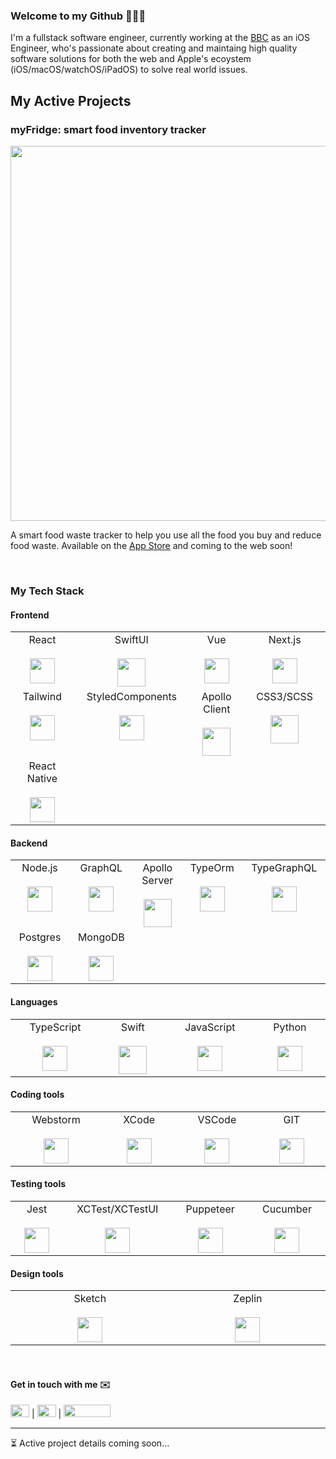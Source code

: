 ### Welcome to my Github 👨🏻‍💻

I'm a fullstack software engineer, currently working at the [BBC](https://github.com/bbc) as an iOS Engineer, who's passionate about creating and maintaing high quality software solutions for both the web and Apple's ecoystem (iOS/macOS/watchOS/iPadOS) to solve real world issues.

## My Active Projects

### myFridge: smart food inventory tracker

<p align="center">
  <img width=600 src="https://user-images.githubusercontent.com/39765499/92406040-ede1a880-f12e-11ea-8e1d-2ea19c0aaf79.png" />
</p>

A smart food waste tracker to help you use all the food you buy and reduce food waste. Available on the [App Store](https://apps.apple.com/gb/app/myfridge/id1526361370) and coming to the web soon!

<br>

### My Tech Stack

#### Frontend
<table>
  <tbody>
    <tr valign="top">
      <td width="2%" align="center">
        <span>React</span><br><br>
        <img height="40px" src="https://cdn.svgporn.com/logos/react.svg">
      </td>
      <td width="2%" align="center">
        <span>SwiftUI</span><br><br>
        <img height="45px" src="https://developer.apple.com/assets/elements/icons/swiftui/swiftui-96x96_2x.png">
      </td>
      <td width="2%" align="center">
        <span>Vue</span><br><br>
        <img height="40px" src="https://cdn.svgporn.com/logos/vue.svg">
      </td>
      <td width="2%" align="center">
        <span>Next.js</span><br><br>
        <img height="40px" src="https://upload-icon.s3.us-east-2.amazonaws.com/uploads/icons/png/9114856761551941711-512.png">
      </td>
    </tr>
    <tr valign="top">
      <td width="2%" align="center">
        <span>Tailwind</span><br><br>
        <img height="40px" src="https://cdn.svgporn.com/logos/tailwindcss-icon.svg">
      </td>
      <td width="2%" align="center">
        <span>StyledComponents</span><br><br>
        <img height="40px" src="https://cdn-media-1.freecodecamp.org/images/1*p1TndLk3UsGPBsM7qHPZIw.png">
      </td>
       <td width="2%" align="center">
        <span>Apollo Client</span><br><br>
        <img height="45px" src="https://cdn.svgporn.com/logos/apollostack.svg">
      </td>
      <td width="2%" align="center">
        <span>CSS3/SCSS</span><br><br>
        <img height="45px" src="https://cdn.svgporn.com/logos/sass.svg">
      </td>
    </tr>
    <tr valign="top">
      <td width="2%" align="center">
        <span>React Native</span><br><br>
        <img height="40px" src="https://cdn.svgporn.com/logos/react.svg">
      </td>
    </tr>
    
  </tbody>
</table>

#### Backend
<table>
  <tbody>
    <tr valign="top">
      <td width="2%" align="center">
        <span>Node.js</span><br><br>
        <img height="40px" src="https://cdn.svgporn.com/logos/nodejs.svg">
      </td>
      <td width="2%" align="center">
        <span>GraphQL</span><br><br>
        <img height="40px" src="https://cdn.svgporn.com/logos/graphql.svg">
      </td>
      <td width="2%" align="center">
        <span>Apollo Server</span><br><br>
        <img height="45px" src="https://cdn.svgporn.com/logos/apollostack.svg">
      </td>
      <td width="2%" align="center">
        <span>TypeOrm</span><br><br>
        <img height="40px" src="https://avatars0.githubusercontent.com/u/20165699?s=200&v=4">
      </td>
      <td width="2%" align="center">
        <span>TypeGraphQL</span><br><br>
        <img height="40px" src="https://encrypted-tbn0.gstatic.com/images?q=tbn%3AANd9GcQ-9nuap1K3dMG3Lz-YL126-G7-VbK15rKefA&usqp=CAU">
      </td>
    </tr>
    <tr valign="top">
      <td width="2%" align="center">
        <span>Postgres</span><br><br>
        <img height="40px" src="https://cdn.svgporn.com/logos/postgresql.svg">
      </td>
      <td width="2%" align="center">
        <span>MongoDB</span><br><br>
        <img height="40px" src="https://cdn.svgporn.com/logos/mongodb.svg">
      </td>
    </tr>
    
  </tbody>
</table>

#### Languages
<table>
  <tbody>
    <tr valign="top">
      <td width="2%" align="center">
        <span>TypeScript</span><br><br>
        <img height="40px" src="https://cdn.svgporn.com/logos/typescript-icon.svg">
      </td>
      <td width="2%" align="center">
        <span>Swift</span><br><br>
        <img height="45px" src="https://cdn.svgporn.com/logos/swift.svg">
      </td>
      <td width="2%" align="center">
        <span>JavaScript</span><br><br>
        <img height="40px" src="https://cdn.svgporn.com/logos/javascript.svg">
      </td>
      <td width="2%" align="center">
        <span>Python</span><br><br>
        <img height="40px" src="https://cdn.svgporn.com/logos/python.svg">
      </td>
    </tr>
  </tbody>
</table>

#### Coding tools
<table>
  <tbody>
    <tr valign="top">
      <td width="2%" align="center">
        <span>Webstorm</span><br><br>
        <img height="40px" src="https://cdn.svgporn.com/logos/webstorm.svg">
      </td>
      <td width="2%" align="center">
        <span>XCode</span><br><br>
        <img height="40px" src="https://developer.apple.com/library/archive/documentation/ToolsLanguages/Conceptual/Xcode_Overview/Art/XcodeIcon_2x.png">
      </td>
      <td width="2%" align="center">
        <span>VSCode</span><br><br>
        <img height="40px" src="https://cdn.svgporn.com/logos/visual-studio-code.svg">
      </td>
      <td width="2%" align="center">
        <span>GIT</span><br><br>
        <img height="40px" src="https://cdn.svgporn.com/logos/git-icon.svg">
      </td>
    </tr>
  </tbody>
</table>

#### Testing tools
<table>
  <tbody>
    <tr valign="top">
      <td width="2%" align="center">
        <span>Jest</span><br><br>
        <img height="40px" src="https://cdn.svgporn.com/logos/jest.svg">
      </td>
      <td width="2%" align="center">
        <span>XCTest/XCTestUI</span><br><br>
        <img height="40px" src="https://blog.scottlogic.com/cbrown/assets/xctest-logo.jpg">
      </td>
      <td width="2%" align="center">
        <span>Puppeteer</span><br><br>
        <img height="40px" src="https://cdn.svgporn.com/logos/puppeteer.svg">
      </td>
      <td width="2%" align="center">
        <span>Cucumber</span><br><br>
        <img height="40px" src="https://cdn.svgporn.com/logos/cucumber.svg">
      </td>
    </tr>
  </tbody>
</table>

#### Design tools
<table>
  <tbody>
    <tr valign="top">
      <td width="2%" align="center">
        <span>Sketch</span><br><br>
        <img height="40px" src="https://cdn.svgporn.com/logos/sketch.svg">
      </td>
      <td width="2%" align="center">
        <span>Zeplin</span><br><br>
        <img height="40px" src="https://cdn.svgporn.com/logos/zeplin.svg">
      </td>
    </tr>
  </tbody>
</table>

<br>

#### Get in touch with me ✉️
[<img width = "30px" height="20px" src="https://cdn.svgporn.com/logos/twitter.svg">](https://twitter.com/danielbarclay)  | [<img  height="20px" width = "30px" src="https://cdn.svgporn.com/logos/github-icon.svg">](https://github.com/barclayd) | [<img width = "75px"  height="20px" src="https://cdn.svgporn.com/logos/linkedin.svg">](https://www.linkedin.com/in/daniel-barclay-74b967152) 

---
⏳ Active project details coming soon...
